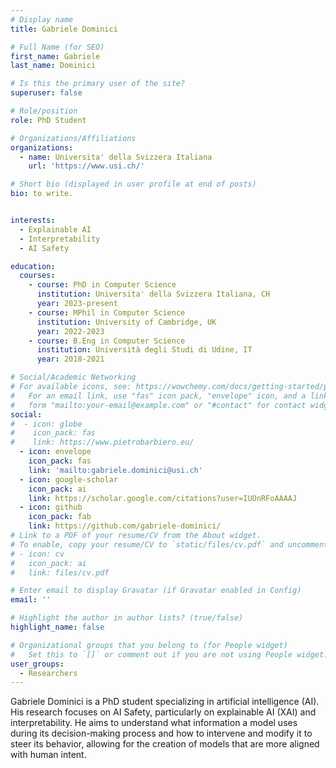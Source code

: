 ```yaml
---
# Display name
title: Gabriele Dominici

# Full Name (for SEO)
first_name: Gabriele
last_name: Dominici

# Is this the primary user of the site?
superuser: false

# Role/position
role: PhD Student

# Organizations/Affiliations
organizations:
  - name: Universita' della Svizzera Italiana
    url: 'https://www.usi.ch/'

# Short bio (displayed in user profile at end of posts)
bio: to write.


interests:
  - Explainable AI
  - Interpretability
  - AI Safety

education:
  courses:
    - course: PhD in Computer Science
      institution: Universita' della Svizzera Italiana, CH
      year: 2023-present
    - course: MPhil in Computer Science
      institution: University of Cambridge, UK
      year: 2022-2023
    - course: B.Eng in Computer Science   
      institution: Università degli Studi di Udine, IT
      year: 2018-2021

# Social/Academic Networking
# For available icons, see: https://wowchemy.com/docs/getting-started/page-builder/#icons
#   For an email link, use "fas" icon pack, "envelope" icon, and a link in the
#   form "mailto:your-email@example.com" or "#contact" for contact widget.
social:
#  - icon: globe
#    icon_pack: fas
#    link: https://www.pietrobarbiero.eu/
  - icon: envelope
    icon_pack: fas
    link: 'mailto:gabriele.dominici@usi.ch'
  - icon: google-scholar
    icon_pack: ai
    link: https://scholar.google.com/citations?user=IUOnRFoAAAAJ
  - icon: github
    icon_pack: fab
    link: https://github.com/gabriele-dominici/
# Link to a PDF of your resume/CV from the About widget.
# To enable, copy your resume/CV to `static/files/cv.pdf` and uncomment the lines below.
# - icon: cv
#   icon_pack: ai
#   link: files/cv.pdf

# Enter email to display Gravatar (if Gravatar enabled in Config)
email: ''

# Highlight the author in author lists? (true/false)
highlight_name: false

# Organizational groups that you belong to (for People widget)
#   Set this to `[]` or comment out if you are not using People widget.
user_groups:
  - Researchers
---
```


Gabriele Dominici is a PhD student specializing in artificial intelligence (AI). His research focuses on AI Safety, particularly on explainable AI (XAI) and interpretability. He aims to understand what information a model uses during its decision-making process and how to intervene and modify it to steer its behavior, allowing for the creation of models that are more aligned with human intent.
